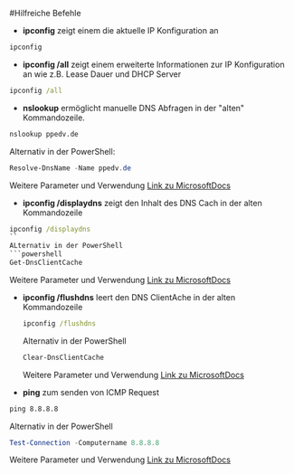 #Hilfreiche Befehle

- **ipconfig** zeigt einem die aktuelle IP Konfiguration an
```cmd
ipconfig 
```
- **ipconfig /all** zeigt einem erweiterte Informationen zur IP Konfiguration an wie z.B. Lease Dauer und DHCP Server
```cmd
ipconfig /all
```

- **nslookup** ermöglicht manuelle DNS Abfragen in der "alten" Kommandozeile. 
```cmd
nslookup ppedv.de
```
Alternativ in der PowerShell:
```powershell
Resolve-DnsName -Name ppedv.de
```
Weitere Parameter und Verwendung [Link zu MicrosoftDocs](https://docs.microsoft.com/en-us/powershell/module/dnsclient/resolve-dnsname?view=windowsserver2022-ps)

- **ipconfig /displaydns** zeigt den Inhalt des DNS Cach in der alten Kommandozeile
 ```cmd
ipconfig /displaydns
``
ALternativ in der PowerShell
```powershell
Get-DnsClientCache
```
Weitere Parameter und Verwendung [Link zu MicrosoftDocs](https://docs.microsoft.com/en-us/powershell/module/dnsclient/get-dnsclientcache?view=windowsserver2022-ps)

- **ipconfig /flushdns** leert den DNS ClientAche in der alten Kommandozeile
  ```cmd
  ipconfig /flushdns
  ```
  Alternativ in der PowerShell
  ```powershell
  Clear-DnsClientCache
  ```
  Weitere Parameter und Verwendung [Link zu MicrosoftDocs](https://docs.microsoft.com/en-us/powershell/module/dnsclient/clear-dnsclientcache?view=windowsserver2022-ps)

- **ping** zum senden von ICMP Request
```cmd
ping 8.8.8.8
```
Alternativ in der PowerShell
```powershell
Test-Connection -Computername 8.8.8.8
```
Weitere Parameter und Verwendung [Link zu MicrosoftDocs](https://docs.microsoft.com/en-us/powershell/module/microsoft.powershell.management/test-connection?view=powershell-5.1)
